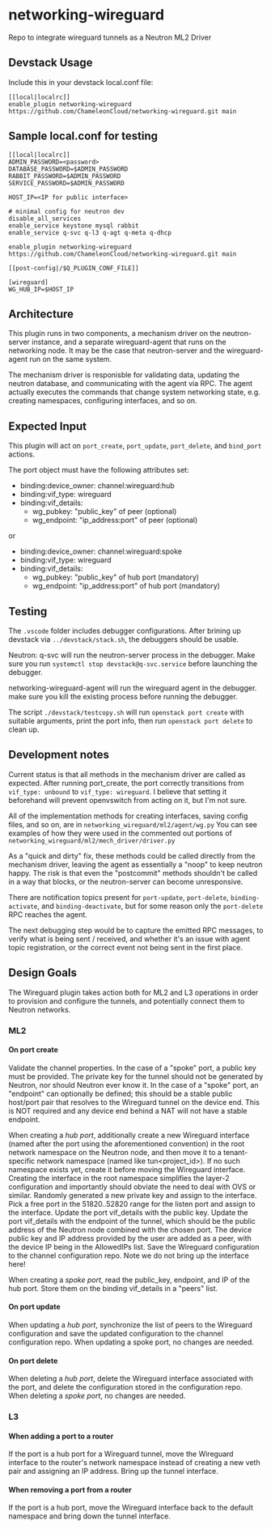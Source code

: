 # networking-wireguard

Repo to integrate wireguard tunnels as a Neutron ML2 Driver

## Devstack Usage

Include this in your devstack local.conf file:

```
[[local|localrc]]
enable_plugin networking-wireguard https://github.com/ChameleonCloud/networking-wireguard.git main
```

## Sample local.conf for testing

```
[[local|localrc]]
ADMIN_PASSWORD=<password>
DATABASE_PASSWORD=$ADMIN_PASSWORD
RABBIT_PASSWORD=$ADMIN_PASSWORD
SERVICE_PASSWORD=$ADMIN_PASSWORD

HOST_IP=<IP for public interface>

# minimal config for neutron dev
disable_all_services
enable_service keystone mysql rabbit
enable_service q-svc q-l3 q-agt q-meta q-dhcp

enable_plugin networking-wireguard https://github.com/ChameleonCloud/networking-wireguard.git main

[[post-config|/$Q_PLUGIN_CONF_FILE]]

[wireguard]
WG_HUB_IP=$HOST_IP
```

## Architecture

This plugin runs in two components, a mechanism driver on the neutron-server instance,
and a separate wireguard-agent that runs on the networking node. It may be the case that
neutron-server and the wireguard-agent run on the same system.

The mechanism driver is responisble for validating data, updating the neutron database,
and communicating with the agent via RPC. The agent actually executes the commands that
change system networking state, e.g. creating namespaces, configuring interfaces, and so
on.

## Expected Input

This plugin will act on `port_create`, `port_update`, `port_delete`, and `bind_port`
actions.

The port object must have the following attributes set:

- binding:device_owner: channel:wireguard:hub
- binding:vif_type: wireguard
- binding:vif_details:
  - wg_pubkey: "public_key" of peer (optional)
  - wg_endpoint: "ip_address:port" of peer (optional)

or

- binding:device_owner: channel:wireguard:spoke
- binding:vif_type: wireguard
- binding:vif_details:
  - wg_pubkey: "public_key" of hub port (mandatory)
  - wg_endpoint: "ip_address:port" of hub port (mandatory)

## Testing

The `.vscode` folder includes debugger configurations. After brining up devstack via
`../devstack/stack.sh`, the debuggers should be usable.

Neutron: q-svc will run the neutron-server process in the debugger.
Make sure you run `systemctl stop devstack@q-svc.service` before launching the debugger.

networking-wireguard-agent will run the wireguard agent in the debugger.
make sure you kill the existing process before running the debugger.

The script `./devstack/testcopy.sh` will run `openstack port create` with suitable
arguments, print the port info, then run `openstack port delete` to clean up.

## Development notes

Current status is that all methods in the mechanism driver are called as expected. After
running port_create, the port correctly transitions from `vif_type: unbound` to
`vif_type: wireguard`. I believe that setting it beforehand will prevent openvswitch
from acting on it, but I'm not sure.

All of the implementation methods for creating interfaces, saving config files, and so
on, are in `networking_wireguard/ml2/agent/wg.py` You can see examples of how they were
used in the commented out portions of `networking_wireguard/ml2/mech_driver/driver.py`

As a "quick and dirty" fix, these methods could be called directly from the mechanism
driver, leaving the agent as essentially a "noop" to keep neutron happy. The risk is
that even the "postcommit" methods shouldn't be called in a way that blocks, or the
neutron-server can become unresponsive.

There are notification topics present for `port-update`, `port-delete`,
`binding-activate`, and `binding-deactivate`, but for some reason only the `port-delete`
RPC reaches the agent.

The next debugging step would be to capture the emitted RPC messages, to verify what is
being sent / received, and whether it's an issue with agent topic registration, or the
correct event not being sent in the first place.

## Design Goals

The Wireguard plugin takes action both for ML2 and L3 operations in order to provision
and configure the tunnels, and potentially connect them to Neutron networks.

### ML2

#### On port create

Validate the channel properties. In the case of a "spoke" port, a public key must be
provided. The private key for the tunnel should not be generated by Neutron, nor should
Neutron ever know it. In the case of a "spoke" port, an "endpoint" can optionally be
defined; this should be a stable public host/port pair that resolves to the Wireguard
tunnel on the device end. This is NOT required and any device end behind a NAT will not
have a stable endpoint.

When creating a _hub port_, additionally create a new Wireguard interface (named after
the port using the aforementioned convention) in the root network namespace on the
Neutron node, and then move it to a tenant-specific network namespace (named like
tun<project_id>). If no such namespace exists yet, create it before moving the Wireguard
interface. Creating the interface in the root namespace simplifies the layer-2
configuration and importantly should obviate the need to deal with OVS or similar.
Randomly generated a new private key and assign to the interface. Pick a free port in
the 51820..52820 range for the listen port and assign to the interface. Update the port
vif_details with the public key. Update the port vif_details with the endpoint of the
tunnel, which should be the public address of the Neutron node combined with the chosen
port. The device public key and IP address provided by the user are added as a peer,
with the device IP being in the AllowedIPs list. Save the Wireguard configuration to the
channel configuration repo. Note we do not bring up the interface here!

When creating a _spoke port_, read the public_key, endpoint, and IP of the hub port.
Store them on the binding vif_details in a "peers" list.

#### On port update

When updating a _hub port_, synchronize the list of peers to the Wireguard configuration
and save the updated configuration to the channel configuration repo. When updating a
spoke port, no changes are needed.

#### On port delete

When deleting a _hub port_, delete the Wireguard interface associated with the port, and
delete the configuration stored in the configuration repo. When deleting a _spoke port_,
no changes are needed.

### L3

#### When adding a port to a router

If the port is a hub port for a Wireguard tunnel, move the Wireguard interface to the
router's network namespace instead of creating a new veth pair and assigning an IP
address. Bring up the tunnel interface.

#### When removing a port from a router

If the port is a hub port, move the Wireguard interface back to the default namespace
and bring down the tunnel interface.
